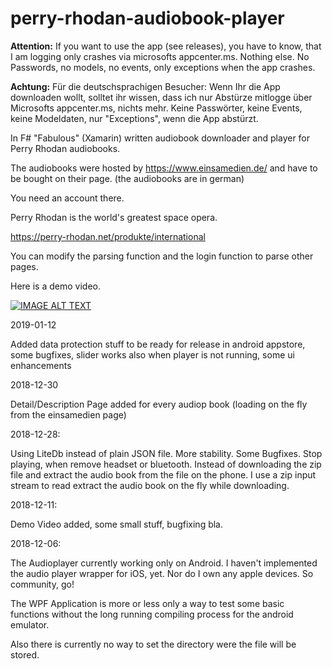 # perry-rhodan-audiobook-player

**Attention:** If you want to use the app (see releases), you have to know, that I am logging only crashes via microsofts appcenter.ms. Nothing else. No Passwords, no models, no events, only exceptions when the app crashes.

**Achtung:** Für die deutschsprachigen Besucher: Wenn Ihr die App downloaden wollt, solltet ihr wissen, dass ich nur Abstürze mitlogge über Microsofts appcenter.ms, nichts mehr. Keine Passwörter, keine Events, keine Modeldaten, nur "Exceptions", wenn die App abstürzt.



In F# "Fabulous" (Xamarin) written audiobook downloader and player for Perry Rhodan audiobooks.

The audiobooks were hosted by https://www.einsamedien.de/ and have to be bought on their page. (the audiobooks are in german)

You need an account there.

Perry Rhodan is the world's greatest space opera.

https://perry-rhodan.net/produkte/international

You can modify the parsing function and the login function to parse other pages.

Here is a demo video.

[![IMAGE ALT TEXT](http://img.youtube.com/vi/qgTg-DQ2ASw/0.jpg)](http://www.youtube.com/watch?v=qgTg-DQ2ASw "Perry Rhodan Audio Book Player")


2019-01-12

Added data protection stuff to be ready for release in android appstore, some bugfixes, slider works also when player is not running, some ui enhancements


2018-12-30

Detail/Description Page added for every audiop book (loading on the fly from the einsamedien page)

2018-12-28:

Using LiteDb instead of plain JSON file. More stability. Some Bugfixes. Stop playing, when remove headset or bluetooth.
Instead of downloading the zip file and extract the audio book from the file on the phone. I use a zip input stream to read extract
the audio book on the fly while downloading.
  

2018-12-11:

Demo Video added, some small stuff, bugfixing bla.



2018-12-06:

The Audioplayer currently working only on Android. I haven't implemented the audio player wrapper for iOS, yet. Nor do I own any apple devices. So community, go! 

The WPF Application is more or less only a way to test some basic functions without the long running compiling process for the android emulator.

Also there is currently no way to set the directory were the file will be stored.
